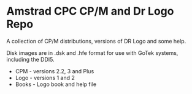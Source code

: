 # Amstrad CPC CP/M and Dr Logo Repo 

A collection of CP/M distributions, versions of DR Logo and some help.

Disk images are in .dsk and .hfe format for use with GoTek systems, including the DDI5.

* CPM - versions 2.2, 3 and Plus
* Logo - versions 1 and 2 
* Books - Logo book and help file 
